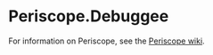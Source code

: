 # Periscope.Debuggee

For information on Periscope, see the [Periscope wiki](https://github.com/zspitz/Periscope/wiki).
